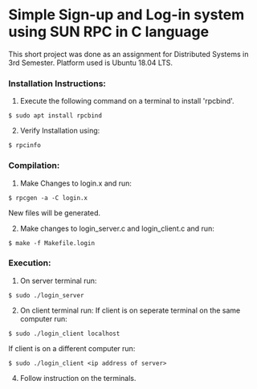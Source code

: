 # Simple Sign-up and Log-in system using SUN RPC in C language
This short project was done as an assignment for Distributed Systems in 3rd Semester. Platform used is Ubuntu 18.04 LTS.

### Installation Instructions:
1. Execute the following command on a terminal to install 'rpcbind'.
```console
$ sudo apt install rpcbind
```
2. Verify Installation using:
```console
$ rpcinfo
```
### Compilation:
1. Make Changes to login.x and run:
```console
$ rpcgen -a -C login.x
```
New files will be generated.

2. Make changes to login_server.c and login_client.c and run:
```console
$ make -f Makefile.login
```
### Execution:
1. On server terminal run:
```console
$ sudo ./login_server
```
2. On client terminal run:
If client is on seperate terminal on the same computer run:
```console
$ sudo ./login_client localhost
```

If client is on a different computer run:
```console
$ sudo ./login_client <ip address of server>
```

4. Follow instruction on the terminals.

